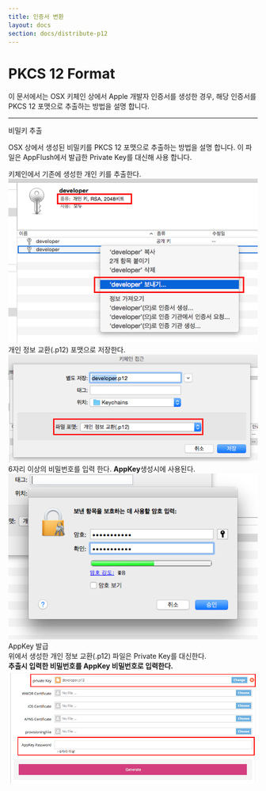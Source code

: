 ```yaml
---
title: 인증서 변환
layout: docs
section: docs/distribute-p12
---
```


PKCS 12 Format
===================

이 문서에서는 OSX 키체인 상에서 Apple 개발자 인증서를 생성한 경우, 해당 인증서를 PKCS 12 포맷으로 추출하는 방법을 설명 합니다.

<hr/>
<div class="space33"></div>

<div class="title row">
	비밀키 추출
</div>

OSX 상에서 생성된 비밀키를 PKCS 12 포맷으로 추출하는 방법을 설명 합니다. 이 파일은 AppFlush에서 발급한 Private Key를 대신해 사용 합니다.

<div class="space11"></div>

<div class="explain row">
	<div class="detail col-xs-12 col-md-6">
		키체인에서 기존에 생성한 개인 키를 추출한다.
	</div>
	<div class="movie col-xs-12 col-md-6">
		<a class="thumbnail" href="/docs/images/p12_export.png" data-lightbox="p12_export" data-title="">
			<img src="/docs/images/p12_export.png" alt=""/>
		</a>
	</div>
</div>
<div class="explain row">
	<div class="detail col-xs-12 col-md-6">
		개인 정보 교환(.p12) 포맷으로 저장한다.
	</div>
	<div class="movie col-xs-12 col-md-6">
		<a class="thumbnail" href="/docs/images/p12_save.png" data-lightbox="p12_save" data-title="">
			<img src="/docs/images/p12_save.png" alt=""/>
		</a>
	</div>
</div>
<div class="explain row">
	<div class="detail col-xs-12 col-md-6">
		6자리 이상의 비밀번호를 입력 한다. <strong>AppKey</strong>생성시에 사용된다.
	</div>
	<div class="movie col-xs-12 col-md-6">
		<a class="thumbnail" href="/docs/images/p12_pass.png" data-lightbox="p12_pass" data-title="">
			<img src="/docs/images/p12_pass.png" alt=""/>
		</a>
	</div>
</div>

<div class="title row">
	AppKey 발급
</div>

<div class="explain row">
	<div class="detail col-xs-12 col-md-6">
		위에서 생성한 개인 정보 교환(.p12) 파일은 Private Key를 대신한다.
		<div class="space11"></div>
		<strong>추출시 입력한 비밀번호를 AppKey 비밀번호로 입력한다.</strong>
	</div>
	<div class="movie col-xs-12 col-md-6">
		<a class="thumbnail" href="/docs/images/p12_use.png" data-lightbox="p12_use" data-title="">
			<img src="/docs/images/p12_use.png" alt=""/>
		</a>
	</div>
</div>